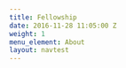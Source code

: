 ```yaml
---
title: Fellowship
date: 2016-11-28 11:05:00 Z
weight: 1
menu_element: About
layout: navtest
---
```


